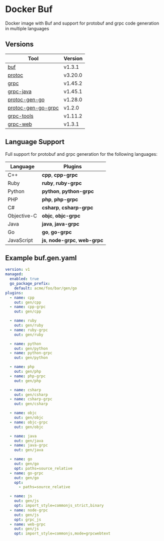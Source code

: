# Docker Buf

Docker image with Buf and support for protobuf and grpc code generation in multiple languages

## Versions

| Tool | Version |
| - | - |
| [buf](https://github.com/bufbuild/buf) | v1.3.1 |
| [protoc](https://github.com/protocolbuffers/protobuf) | v3.20.0 |
| [grpc](https://github.com/grpc/grpc) | v1.45.2 |
| [grpc-java](https://github.com/grpc/grpc-java) | v1.45.1 |
| [protoc-gen-go](https://pkg.go.dev/google.golang.org/protobuf/cmd/protoc-gen-go) | v1.28.0 |
| [protoc-gen-go-grpc](https://pkg.go.dev/google.golang.org/grpc/cmd/protoc-gen-go-grpc) | v1.2.0 |
| [grpc-tools](https://www.npmjs.com/package/grpc-tools) | v1.11.2 |
| [grpc-web](https://github.com/grpc/grpc-web) | v1.3.1 |

## Language Support

Full support for protobuf and grpc generation for the following languages:

| Language | Plugins |
| - | - |
| C++ | **cpp**, **cpp-grpc** |
| Ruby | **ruby**, **ruby-grpc** |
| Python | **python**, **python-grpc** |
| PHP | **php**, **php-grpc** |
| C# | **csharp**, **csharp-grpc** |
| Objective-C | **objc**, **objc-grpc** |
| Java | **java**, **java-grpc** |
| Go | **go**, **go-grpc** |
| JavaScript | **js**, **node-grpc**, **web-grpc** |

## Example buf.gen.yaml

```yaml
version: v1
managed:
  enabled: true
  go_package_prefix:
    default: acme/foo/bar/gen/go
plugins:
  - name: cpp
    out: gen/cpp
  - name: cpp-grpc
    out: gen/cpp

  - name: ruby
    out: gen/ruby
  - name: ruby-grpc
    out: gen/ruby

  - name: python
    out: gen/python
  - name: python-grpc
    out: gen/python

  - name: php
    out: gen/php
  - name: php-grpc
    out: gen/php

  - name: csharp
    out: gen/csharp
  - name: csharp-grpc
    out: gen/csharp

  - name: objc
    out: gen/objc
  - name: objc-grpc
    out: gen/objc

  - name: java
    out: gen/java
  - name: java-grpc
    out: gen/java

  - name: go
    out: gen/go
    opt: paths=source_relative
  - name: go-grpc
    out: gen/go
    opt:
      - paths=source_relative

  - name: js
    out: gen/js
    opt: import_style=commonjs_strict,binary
  - name: node-grpc
    out: gen/js
    opt: grpc_js
  - name: web-grpc
    out: gen/js
    opt: import_style=commonjs,mode=grpcwebtext
```
